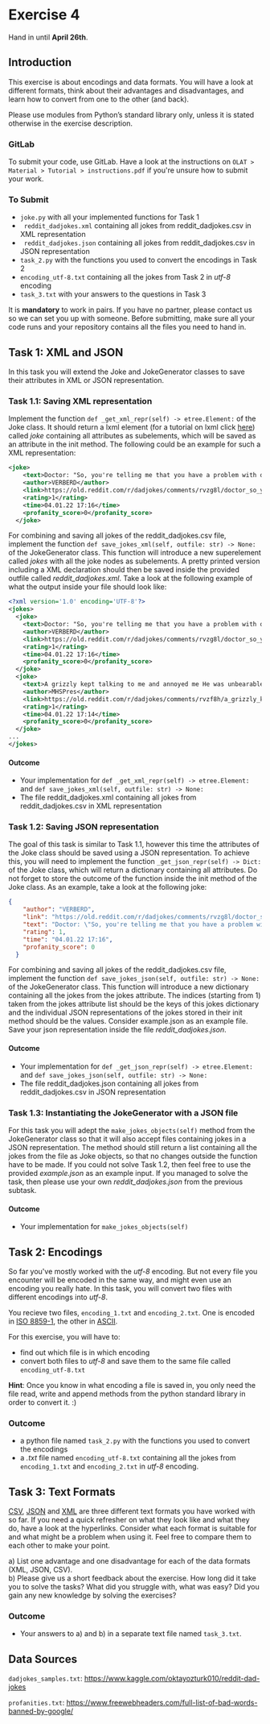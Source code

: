 # Exercise 4
Hand in until **April 26th**.

## Introduction

This exercise is about encodings and data formats. You will have a look at different formats, think about their advantages and disadvantages, and learn how to convert from one to the other (and back).

Please use modules from Python’s standard library only, unless it is stated otherwise in the exercise description.


### GitLab

To submit your code, use GitLab. Have a look at the instructions on ```OLAT > Material > Tutorial > instructions.pdf``` if you're unsure how to submit your work.


### To Submit

* ```joke.py``` with all your implemented functions for Task 1
* ``` reddit_dadjokes.xml```  containing all jokes from reddit_dadjokes.csv in XML representation
* ``` reddit_dadjokes.json```  containing all jokes from reddit_dadjokes.csv in JSON representation
* ```task_2.py``` with the functions you used to convert the encodings in Task 2
* ```encoding_utf-8.txt``` containing all the jokes from Task 2 in *utf-8* encoding
* ```task_3.txt``` with your answers to the questions in Task 3

It is **mandatory** to work in pairs. If you have no partner, please contact us so we can set you up with someone. Before submitting, make sure all your code runs and your repository contains all the files you need to hand in.


## Task 1: XML and JSON

In this task you will extend the Joke and JokeGenerator classes to save their attributes
in XML or JSON representation.

### Task 1.1: Saving XML representation

Implement the function `def _get_xml_repr(self) -> etree.Element:` of the Joke class.
It should return a lxml element (for a tutorial on lxml click [here](https://lxml.de/tutorial.html)) called _joke_ containing
all attributes as subelements, which will be saved as an attribute in the init method.
The following could be an example for such a XML representation:

```xml
<joke>
    <text>Doctor: "So, you're telling me that you have a problem with one of your ears. Are you sure?" Me: "YES Doctor,  I'm definite. "</text>
    <author>VERBERD</author>
    <link>https://old.reddit.com/r/dadjokes/comments/rvzg8l/doctor_so_youre_telling_me_that_you_have_a/</link>
    <rating>1</rating>
    <time>04.01.22 17:16</time>
    <profanity_score>0</profanity_score>
  </joke>
```
For combining and saving all jokes of the reddit_dadjokes.csv file, implement the function ``def save_jokes_xml(self, outfile: str) -> None:``
of the JokeGenerator class. This function will introduce a new superelement called _jokes_ with all the joke nodes as subelements.
A pretty printed version including a XML declaration should then be saved inside the provided outfile called _reddit_dadjokes.xml_.
Take a look at the following example of what the output inside your file should look like:
```xml
<?xml version='1.0' encoding='UTF-8'?>
<jokes>
  <joke>
    <text>Doctor: "So, you're telling me that you have a problem with one of your ears. Are you sure?" Me: "YES Doctor,  I'm definite. "</text>
    <author>VERBERD</author>
    <link>https://old.reddit.com/r/dadjokes/comments/rvzg8l/doctor_so_youre_telling_me_that_you_have_a/</link>
    <rating>1</rating>
    <time>04.01.22 17:16</time>
    <profanity_score>0</profanity_score>
  </joke>
  <joke>
    <text>A grizzly kept talking to me and annoyed me He was unbearable</text>
    <author>MHSPres</author>
    <link>https://old.reddit.com/r/dadjokes/comments/rvzf8h/a_grizzly_kept_talking_to_me_and_annoyed_me/</link>
    <rating>1</rating>
    <time>04.01.22 17:14</time>
    <profanity_score>0</profanity_score>
  </joke>
...
</jokes>
```

#### Outcome
* Your implementation for `def _get_xml_repr(self) -> etree.Element:` and ``def save_jokes_xml(self, outfile: str) -> None:``
* The file reddit_dadjokes.xml containing all jokes from reddit_dadjokes.csv in XML representation

### Task 1.2: Saving JSON representation
The goal of this task is similar to Task 1.1, however this time the attributes of the Joke class should be saved using a
JSON representation. To achieve this, you will need to implement the function `_get_json_repr(self) -> Dict:` of the Joke
class, which will return a dictionary containing all attributes. Do not forget to store the outcome of the function inside
the init method of the Joke class. As an example, take a look at the following joke:

```JSON
{
    "author": "VERBERD",
    "link": "https://old.reddit.com/r/dadjokes/comments/rvzg8l/doctor_so_youre_telling_me_that_you_have_a/",
    "text": "Doctor: \"So, you're telling me that you have a problem with one of your ears. Are you sure?\" Me: \"YES Doctor,  I'm definite. \"",
    "rating": 1,
    "time": "04.01.22 17:16",
    "profanity_score": 0
  }
```
For combining and saving all jokes of the reddit_dadjokes.csv file, implement the function ``def save_jokes_json(self, outfile: str) -> None:`` of the JokeGenerator class. This function will
introduce a new dictionary containing all the jokes from the jokes attribute. The indices (starting from 1) taken from the jokes attribute
list should be the keys of this jokes dictionary and the individual JSON representations of the jokes stored in their init method
should be the values. Consider example.json as an example file. Save your json representation inside the file _reddit_dadjokes.json_.

#### Outcome
* Your implementation for `def _get_json_repr(self) -> etree.Element:` and ``def save_jokes_json(self, outfile: str) -> None:``
* The file reddit_dadjokes.json containing all jokes from reddit_dadjokes.csv in JSON representation

### Task 1.3: Instantiating the JokeGenerator with a JSON file
For this task you will adept the ``make_jokes_objects(self)`` method from the JokeGenerator class so that it will also 
accept files containing jokes in a JSON representation. The method should still return a list containing all the jokes from
the file as Joke objects, so that no changes outside the function have to be made. If you could not solve Task 1.2, then
feel free to use the provided _example.json_ as an example input. If you managed to solve the task, then please use your
own _reddit_dadjokes.json_ from the previous subtask.

#### Outcome
* Your implementation for ``make_jokes_objects(self)``



## Task 2: Encodings

So far you've mostly worked with the *utf-8* encoding. But not every file you encounter will be encoded in the same way, and might even use an encoding you really hate. In this task, you will convert two files with different encodings into *utf-8*.

You recieve two files, ```encoding_1.txt``` and ```encoding_2.txt```. One is encoded in [ISO 8859-1](https://www.charset.org/charsets/iso-8859-1), the other in [ASCII](https://en.wikipedia.org/wiki/ASCII#Printable_characters). 

For this exercise, you will have to:

* find out which file is in which encoding
* convert both files to *utf-8* and save them to the same file called ```encoding_utf-8.txt```

**Hint**: Once you know in what encoding a file is saved in, you only need the file read, write and append methods from the python standard library in order to convert it. :)


### Outcome
* a python file named ```task_2.py``` with the functions you used to convert the encodings
* a *.txt* file named ```encoding_utf-8.txt``` containing all the jokes from ```encoding_1.txt``` and ```encoding_2.txt``` in *utf-8* encoding.



## Task 3: Text Formats

[CSV](https://simple.wikipedia.org/wiki/Comma-separated_values), [JSON](https://simple.wikipedia.org/wiki/JSON) and [XML](https://simple.wikipedia.org/wiki/XML) are three different text formats you have worked with so far. If you need a quick refresher on what they look like and what they do, have a look at the hyperlinks. Consider what each format is suitable for and what might be a problem when using it. Feel free to compare them to each other to make your point.

a) List one advantage and one disadvantage for each of the data formats (XML, JSON, CSV). \
b) Please give us a short feedback about the exercise. How long did it take you to solve the tasks? What did you struggle with, what was easy? Did you gain any new knowledge by solving the exercises?


### Outcome
* Your answers to a) and b) in a separate text file named ```task_3.txt```.



## Data Sources
```dadjokes_samples.txt```: https://www.kaggle.com/oktayozturk010/reddit-dad-jokes

```profanities.txt```: https://www.freewebheaders.com/full-list-of-bad-words-banned-by-google/
